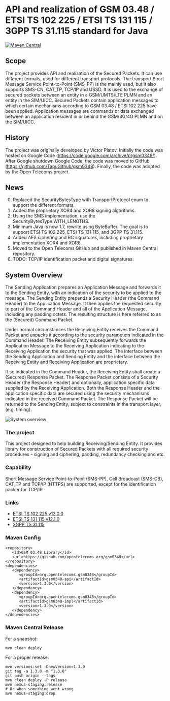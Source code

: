 # API and realization of GSM 03.48 / ETSI TS 102 225 / ETSI TS 131 115 / 3GPP TS 31.115 standard for Java

[![Maven Central](https://maven-badges.herokuapp.com/maven-central/org.opentelecoms.gsm0348/gsm0348/badge.svg)](https://maven-badges.herokuapp.com/maven-central/org.opentelecoms.gsm0348/gsm0348)

## Scope
The project provides API and realization of the Secured Packets. It can use different formats, used for different transport protocols.
The transport Short Message Service Point-to-Point (SMS-PP) is the mainly used, but it also supports SMS-CN, CAT_TP, TCP/IP and USSD.
It is used to the exchange of secured packets between an entity in a GSM/UMTS/LTE PLMN and an entity in the SIM/UICC.
Secured Packets contain application messages to which certain mechanisms according to GSM 03.48 / ETSI 102 225 have been applied.
Application messages are commands or data exchanged between an application resident in or behind the GSM/3G/4G PLMN and on the SIM/UICC.

## History
The project was originally developed by Victor Platov. Initially the code was hosted on Google Code (https://code.google.com/archive/p/gsm0348/). After Google shutdown Google Code, the code was moved to GitHub (https://github.com/TapuGithub/gsm0348).
Finally, the code was adopted by the Open Telecoms project.

## News

0. Replaced the SecurityBytesType with TransportProtocol enum to support the different formats.
0. Added the proprietary XOR4 and XOR8 signing algorithms.
0. Using the SMS implementation, use the SecurityBytesType.WITH_LENGTHS.
0. Minimum Java is now 1.7, rewrite using ByteBuffer. The goal is to support ETSI TS 102 225, ETSI TS 131 115, and 3GPP TS 31.115.
0. Added AES ciphering and RC signatures, including proprietary implementation XOR4 and XOR8.
0. Moved to the Open Telecoms GitHub and published in Maven Central repository.
0. TODO: TCP/IP identification packet and digital signatures.

## System Overview

The Sending Application prepares an Application Message and forwards it to the Sending Entity, with an indication of the security to be applied to the message. The Sending Entity prepends a Security Header (the Command Header) to the Application Message. It then applies the requested security to part of the Command Header and all of the Application Message, including any padding octets. The resulting structure is here referred to as the (Secured) Command Packet.

Under normal circumstances the Receiving Entity receives the Command Packet and unpacks it according to the security parameters indicated in the Command Header.
The Receiving Entity subsequently forwards the Application Message to the Receiving Application indicating to the Receiving Application the security that was applied.
The interface between the Sending Application and Sending Entity and the interface between the Receiving Entity and Receiving Application are proprietary.

If so indicated in the Command Header, the Receiving Entity shall create a (Secured) Response Packet.
The Response Packet consists of a Security Header (the Response Header) and optionally, application specific data supplied by the Receiving Application.
Both the Response Header and the application specific data are secured using the security mechanisms indicated in the received Command Packet.
The Response Packet will be returned to the Sending Entity, subject to constraints in the transport layer, (e.g. timing).

![System overview](/resources/system-overview.png?raw=true "System overview")

### The project
This project designed to help building Receiving/Sending Entity. It provides library for construction of Secured Packets with all required security procedures - signing and ciphering, padding, redundancy checking and etc.

### Capability
Short Message Service Point-to-Point (SMS-PP), Cell Broadcast (SMS-CB), CAT_TP and TCP/IP (HTTPS) are supported, except for the identification packer for TCP/IP.

### Links
* [ETSI TS 102 225 v13.0.0](https://www.etsi.org/deliver/etsi_ts/102200_102299/102225/13.00.00_60/ts_102225v130000p.pdf)
* [ETSI TS 131 115 v12.1.0](https://www.etsi.org/deliver/etsi_ts/131100_131199/131115/12.01.00_60/ts_131115v120100p.pdf)
* [3GPP TS 31.115](https://www.3gpp.org/DynaReport/31115.htm)

### Maven Config
```
<repository>
   <id>GSM 03.48 Library</id>
   <url>https://github.com/opentelecoms-org/gsm0348</url>
</repository>
<dependencies>
   <dependency>
      <groupId>org.opentelecoms.gsm0348</groupId>
      <artifactId>gsm0348-api</artifactId>
      <version>1.3.0</version>
   </dependency>
   <dependency>
      <groupId>org.opentelecoms.gsm0348</groupId>
      <artifactId>gsm0348-impl</artifactId>
      <version>1.3.0</version>
   </dependency>
</dependencies>
```

### Maven Central Release
For a snapshot:
```
mvn clean deploy
```
For a proper release:
```
mvn versions:set -DnewVersion=1.3.0
git tag -a 1.3.0 -m "1.3.0"
git push origin --tags
mvn clean deploy -P release
mvn nexus-staging:release
# Or when something went wrong
mvn nexus-staging:drop
```